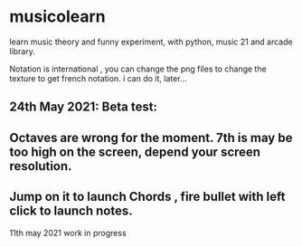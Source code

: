 # musicolearn
learn music theory and funny experiment, with python, music 21 and arcade library.

Notation is international , you can change the png files to change the texture to get french notation.
i can do it, later...

24th May 2021: Beta test:
------
Octaves are wrong for the moment. 7th is may be too high on the screen, depend your screen resolution.
--------
Jump on it to launch Chords , fire bullet with left click to launch notes.
----------
11th may 2021 work in progress
